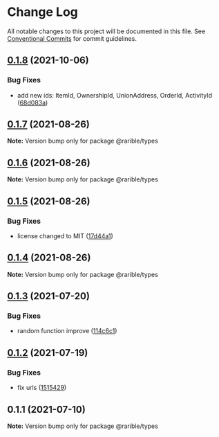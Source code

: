 # Change Log

All notable changes to this project will be documented in this file.
See [Conventional Commits](https://conventionalcommits.org) for commit guidelines.

## [0.1.8](https://github.com/rariblecom/ts-common/compare/@rarible/types@0.1.7...@rarible/types@0.1.8) (2021-10-06)


### Bug Fixes

* add new ids: ItemId, OwnershipId, UnionAddress, OrderId, ActivityId ([68d083a](https://github.com/rariblecom/ts-common/commit/68d083ae76eea5f167997b973fa64399e920a2f8))





## [0.1.7](https://github.com/rariblecom/ts-common/compare/@rarible/types@0.1.6...@rarible/types@0.1.7) (2021-08-26)

**Note:** Version bump only for package @rarible/types





## [0.1.6](https://github.com/rariblecom/ts-common/compare/@rarible/types@0.1.5...@rarible/types@0.1.6) (2021-08-26)

**Note:** Version bump only for package @rarible/types





## [0.1.5](https://github.com/rariblecom/ts-common/compare/@rarible/types@0.1.4...@rarible/types@0.1.5) (2021-08-26)


### Bug Fixes

* license changed to MIT ([17d44a1](https://github.com/rariblecom/ts-common/commit/17d44a1225c507c6a4c8b1f4bcf8878c43c211b2))





## [0.1.4](https://github.com/rariblecom/ts-common/compare/@rarible/types@0.1.3...@rarible/types@0.1.4) (2021-08-26)

**Note:** Version bump only for package @rarible/types





## [0.1.3](https://github.com/rariblecom/ts-common/compare/@rarible/types@0.1.2...@rarible/types@0.1.3) (2021-07-20)


### Bug Fixes

* random function improve ([114c6c1](https://github.com/rariblecom/ts-common/commit/114c6c1444f19b76feff63316c76993088d3fc6a))





## [0.1.2](https://github.com/rariblecom/ts-common/compare/@rarible/types@0.1.1...@rarible/types@0.1.2) (2021-07-19)


### Bug Fixes

* fix urls ([1515429](https://github.com/rariblecom/ts-common/commit/1515429ebd0d79920ddb586ab276ea4625d8973e))





## 0.1.1 (2021-07-10)

**Note:** Version bump only for package @rarible/types
